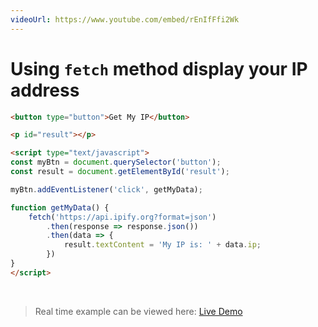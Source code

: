 ```yaml
---
videoUrl: https://www.youtube.com/embed/rEnIfFfi2Wk
---
```


# Using `fetch` method display your IP address	

<v-clicks>

```html {1-3|5,18|6|7|9|11,17|12|12,13|12,13,14,16|15|all}
<button type="button">Get My IP</button>

<p id="result"></p>

<script type="text/javascript">
const myBtn = document.querySelector('button');
const result = document.getElementById('result');

myBtn.addEventListener('click', getMyData);

function getMyData() {
    fetch('https://api.ipify.org?format=json')
        .then(response => response.json())
        .then(data => {
            result.textContent = 'My IP is: ' + data.ip;
        })
}
</script>
```

<br class="my-10"/>

> Real time example can be viewed here: <a href="/Javascript-DOM-in-Tamil/practices/A38.html" target="_blank">Live Demo</a>

</v-clicks>

